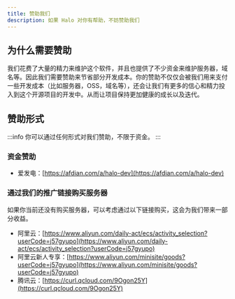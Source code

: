```yaml
---
title: 赞助我们
description: 如果 Halo 对你有帮助，不妨赞助我们
---
```


## 为什么需要赞助

我们花费了大量的精力来维护这个软件，并且也提供了不少资金来维护服务器，域名等。因此我们需要赞助来节省部分开发成本。你的赞助不仅仅会被我们用来支付一些开发成本（比如服务器，OSS，域名等），还会让我们有更多的信心和精力投入到这个开源项目的开发中。从而让项目保持更加健康的成长以及迭代。

## 赞助形式

:::info
你可以通过任何形式对我们赞助，不限于资金。
:::

### 资金赞助

- 爱发电：[https://afdian.com/a/halo-dev](https://afdian.com/a/halo-dev)

### 通过我们的推广链接购买服务器

如果你当前还没有购买服务器，可以考虑通过以下链接购买，这会为我们带来一部分收益。

- 阿里云：[https://www.aliyun.com/daily-act/ecs/activity_selection?userCode=j57gyupo](https://www.aliyun.com/daily-act/ecs/activity_selection?userCode=j57gyupo)
- 阿里云新人专享：[https://www.aliyun.com/minisite/goods?userCode=j57gyupo](https://www.aliyun.com/minisite/goods?userCode=j57gyupo)
- 腾讯云：[https://curl.qcloud.com/9Ogon25Y](https://curl.qcloud.com/9Ogon25Y)
